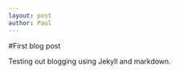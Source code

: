 ```yaml
---
layout: post
author: Paul
---
```


#First blog post

Testing out blogging using Jekyll and markdown.